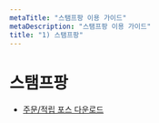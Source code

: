```yaml
---
metaTitle: "스탬프팡 이용 가이드"
metaDescription: "스탬프팡 이용 가이드"
title: "1) 스탬프팡"
---
```


# 스탬프팡

- [주문/적립 포스 다운로드](/spang/posdown)

